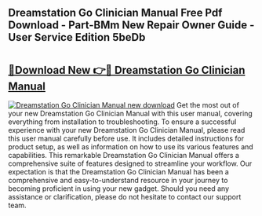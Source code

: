 ## Dreamstation Go Clinician Manual Free Pdf Download - Part-BMm New Repair Owner Guide - User Service Edition 5beDb

# <h2><a href="http://bc1504.oget.top/?id=Dreamstation+Go+Clinician+Manual">🔗Download New 👉🔴 Dreamstation Go Clinician Manual</a></h2>

[![Dreamstation Go Clinician Manual new download](https://i.imgur.com/5g1atiW.png)](http://bc1504.oget.top/?id=Dreamstation+Go+Clinician+Manual)
Get the most out of your new Dreamstation Go Clinician Manual with this user manual, covering everything from installation to troubleshooting. To ensure a successful experience with your new Dreamstation Go Clinician Manual, please read this user manual carefully before use. It includes detailed instructions for product setup, as well as information on how to use its various features and capabilities. This remarkable Dreamstation Go Clinician Manual offers a comprehensive suite of features designed to streamline your workflow. Our expectation is that the Dreamstation Go Clinician Manual has been a comprehensive and easy-to-understand resource in your journey to becoming proficient in using your new gadget. Should you need any assistance or clarification, please do not hesitate to contact our support team.
